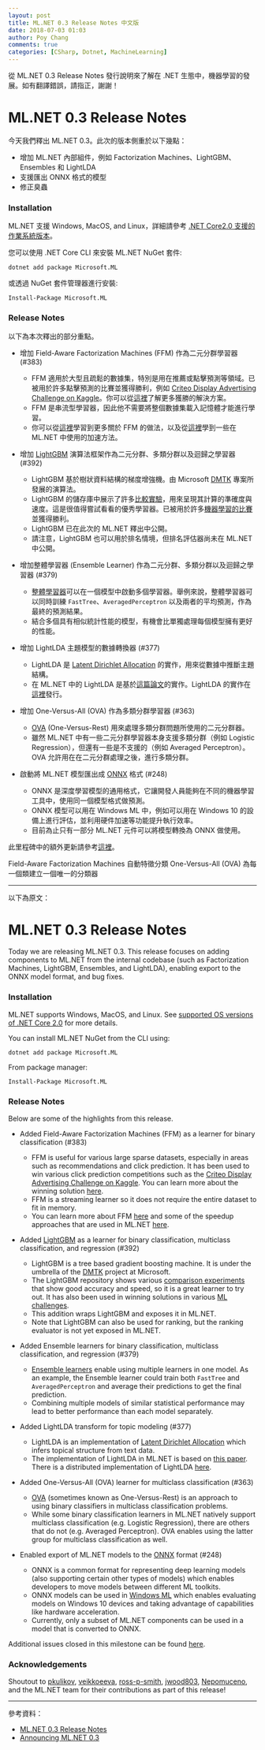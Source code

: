 ```yaml
---
layout: post
title: ML.NET 0.3 Release Notes 中文版
date: 2018-07-03 01:03
author: Poy Chang
comments: true
categories: [CSharp, Dotnet, MachineLearning]
---
```

從 ML.NET 0.3 Release Notes 發行說明來了解在 .NET 生態中，機器學習的發展。如有翻譯錯誤，請指正，謝謝！

# ML.NET 0.3 Release Notes

今天我們釋出 ML.NET 0.3。此次的版本側重於以下幾點：

* 增加 ML.NET 內部組件，例如 Factorization Machines、LightGBM、Ensembles 和 LightLDA
* 支援匯出 ONNX 格式的模型
* 修正臭蟲

### Installation

ML.NET 支援 Windows, MacOS, and Linux，詳細請參考 [.NET Core2.0 支援的作業系統版本](https://github.com/dotnet/core/blob/master/release-notes/2.0/2.0-supported-os.md)。

您可以使用 .NET Core CLI 來安裝 ML.NET NuGet 套件:
```
dotnet add package Microsoft.ML
```

或透過 NuGet 套件管理器進行安裝:
```
Install-Package Microsoft.ML
```

### Release Notes

以下為本次釋出的部分重點。

* 增加 Field-Aware Factorization Machines (FFM) 作為二元分群學習器 (#383)

    * FFM 適用於大型且疏鬆的數據集，特別是用在推薦或點擊預測等領域。已被用於許多點擊預測的比賽並獲得勝利，例如 [Criteo Display Advertising Challenge on Kaggle](https://www.kaggle.com/c/criteo-display-ad-challenge)。你可以從[這裡](https://www.csie.ntu.edu.tw/~r01922136/kaggle-2014-criteo.pdf)了解更多獲勝的解決方案。
    * FFM 是串流型學習器，因此他不需要將整個數據集載入記憶體才能進行學習。
    * 你可以從[這裡](http://www.csie.ntu.edu.tw/~cjlin/papers/ffm.pdf)學習到更多關於 FFM 的做法，以及從[這裡](https://github.com/wschin/fast-ffm/blob/master/fast-ffm.pdf)學到一些在 ML.NET 中使用的加速方法。

* 增加 [LightGBM](https://github.com/Microsoft/LightGBM) 演算法框架作為二元分群、多類分群以及迴歸之學習器 (#392)

    * LightGBM 基於樹狀資料結構的梯度增強機。由 Microsoft [DMTK](http://github.com/microsoft/dmtk) 專案所發展的演算法。
    * LightGBM 的儲存庫中展示了許多[比較實驗](https://github.com/Microsoft/LightGBM/blob/6488f319f243f7ff679a8e388a33e758c5802303/docs/Experiments.rst#comparison-experiment)，用來呈現其計算的準確度與速度。這是很值得嘗試看看的優秀學習器。已被用於許多[機器學習的比賽](https://github.com/Microsoft/LightGBM/blob/a6e878e2fc6e7f545921cbe337cc511fbd1f500d/examples/README.md)並獲得勝利。
    * LightGBM 已在此次的 ML.NET 釋出中公開。
    * 請注意，LightGBM 也可以用於排名情境，但排名評估器尚未在 ML.NET 中公開。

* 增加整體學習器 (Ensemble Learner) 作為二元分群、多類分群以及迴歸之學習器 (#379)

    * [整體學習器](https://en.wikipedia.org/wiki/Ensemble_learning)可以在一個模型中啟動多個學習器。舉例來說，整體學習器可以同時訓練 `FastTree`、`AveragedPerceptron` 以及兩者的平均預測，作為最終的預測結果。
    * 結合多個具有相似統計性能的模型，有機會比單獨處理每個模型擁有更好的性能。

* 增加 LightLDA 主題模型的數據轉換器 (#377)

    * LightLDA 是 [Latent Dirichlet Allocation](https://en.wikipedia.org/wiki/Latent_Dirichlet_allocation) 的實作，用來從數據中推斷主題結構。
    * 在 ML.NET 中的 LightLDA 是基於[這篇論文](https://arxiv.org/abs/1412.1576)的實作。LightLDA 的實作在[這裡](https://github.com/Microsoft/lightlda)發行。

* 增加 One-Versus-All (OVA) 作為多類分群學習器 (#363)

    * [OVA](https://en.wikipedia.org/wiki/Multiclass_classification#One-vs.-rest) (One-Versus-Rest) 用來處理多類分群問題所使用的二元分群器。
    * 雖然 ML.NET 中有一些二元分群學習器本身支援多類分群（例如 Logistic Regression），但還有一些是不支援的（例如 Averaged Perceptron）。OVA 允許用在在二元分群處理之後，進行多類分群。

* 啟動將 ML.NET 模型匯出成 [ONNX](https://onnx.ai/) 格式 (#248)

    * ONNX 是深度學習模型的通用格式，它讓開發人員能夠在不同的機器學習工具中，使用同一個模型格式做預測。
    * ONNX 模型可以用在 Windows ML 中，例如可以用在 Windows 10 的設備上進行評估，並利用硬件加速等功能提升執行效率。
    * 目前為止只有一部分 ML.NET 元件可以將模型轉換為 ONNX 做使用。

此里程碑中的額外更新請參考[這裡](https://github.com/dotnet/machinelearning/milestone/2?closed=1)。

Field-Aware Factorization Machines 自動特徵分類
One-Versus-All (OVA) 為每一個類建立一個唯一的分類器


----------

以下為原文：

# ML.NET 0.3 Release Notes

Today we are releasing ML.NET 0.3. This release focuses on adding components
to ML.NET from the internal codebase (such as Factorization Machines,
LightGBM, Ensembles, and LightLDA), enabling export to the ONNX model format,
and bug fixes.

### Installation

ML.NET supports Windows, MacOS, and Linux. See [supported OS versions of .NET
Core
2.0](https://github.com/dotnet/core/blob/master/release-notes/2.0/2.0-supported-os.md)
for more details.

You can install ML.NET NuGet from the CLI using:
```
dotnet add package Microsoft.ML
```

From package manager:
```
Install-Package Microsoft.ML
```

### Release Notes

Below are some of the highlights from this release.

* Added Field-Aware Factorization Machines (FFM) as a learner for binary
  classification (#383)

    * FFM is useful for various large sparse datasets, especially in areas
      such as recommendations and click prediction. It has been used to win
      various click prediction competitions such as the [Criteo Display
      Advertising Challenge on
      Kaggle](https://www.kaggle.com/c/criteo-display-ad-challenge). You can
      learn more about the winning solution
      [here](https://www.csie.ntu.edu.tw/~r01922136/kaggle-2014-criteo.pdf).
    * FFM is a streaming learner so it does not require the entire dataset to
      fit in memory.
    * You can learn more about FFM
      [here](http://www.csie.ntu.edu.tw/~cjlin/papers/ffm.pdf) and some of the
      speedup approaches that are used in ML.NET
      [here](https://github.com/wschin/fast-ffm/blob/master/fast-ffm.pdf).

* Added [LightGBM](https://github.com/Microsoft/LightGBM) as a learner for
  binary classification, multiclass classification, and regression (#392)

    * LightGBM is a tree based gradient boosting machine. It is under the
      umbrella of the [DMTK](http://github.com/microsoft/dmtk) project at
      Microsoft.
    * The LightGBM repository shows various [comparison
      experiments](https://github.com/Microsoft/LightGBM/blob/6488f319f243f7ff679a8e388a33e758c5802303/docs/Experiments.rst#comparison-experiment)
      that show good accuracy and speed, so it is a great learner to try out.
      It has also been used in winning solutions in various [ML
      challenges](https://github.com/Microsoft/LightGBM/blob/a6e878e2fc6e7f545921cbe337cc511fbd1f500d/examples/README.md).
    * This addition wraps LightGBM and exposes it in ML.NET.
    * Note that LightGBM can also be used for ranking, but the ranking
      evaluator is not yet exposed in ML.NET.

* Added Ensemble learners for binary classification, multiclass
  classification, and regression (#379)

    * [Ensemble learners](https://en.wikipedia.org/wiki/Ensemble_learning)
      enable using multiple learners in one model. As an example, the Ensemble
      learner could train both `FastTree` and `AveragedPerceptron` and average
      their predictions to get the final prediction. 
    * Combining multiple models of similar statistical performance may lead to
      better performance than each model separately.

* Added LightLDA transform for topic modeling (#377)

    * LightLDA is an implementation of [Latent Dirichlet
      Allocation](https://en.wikipedia.org/wiki/Latent_Dirichlet_allocation)
      which infers topical structure from text data. 
    * The implementation of LightLDA in ML.NET is based on [this
      paper](https://arxiv.org/abs/1412.1576). There is a distributed
      implementation of LightLDA
      [here](https://github.com/Microsoft/lightlda).

* Added One-Versus-All (OVA) learner for multiclass classification (#363)

    * [OVA](https://en.wikipedia.org/wiki/Multiclass_classification#One-vs.-rest)
      (sometimes known as One-Versus-Rest) is an approach to using binary
      classifiers in multiclass classification problems. 
    * While some binary classification learners in ML.NET natively support
      multiclass classification (e.g. Logistic Regression), there are others
      that do not (e.g. Averaged Perceptron). OVA enables using the latter
      group for multiclass classification as well.

* Enabled export of ML.NET models to the [ONNX](https://onnx.ai/) format
  (#248)

    * ONNX is a common format for representing deep learning models (also
      supporting certain other types of models) which enables developers to
      move models between different ML toolkits.
    * ONNX models can be used in [Windows
      ML](https://docs.microsoft.com/en-us/windows/uwp/machine-learning/overview?WT.mc_id=DT-MVP-5003022)
      which enables evaluating models on Windows 10 devices and taking
      advantage of capabilities like hardware acceleration.
    * Currently, only a subset of ML.NET components can be used in a model
      that is converted to ONNX. 

Additional issues closed in this milestone can be found
[here](https://github.com/dotnet/machinelearning/milestone/2?closed=1).

### Acknowledgements

Shoutout to [pkulikov](https://github.com/pkulikov),
[veikkoeeva](https://github.com/veikkoeeva),
[ross-p-smith](https://github.com/ross-p-smith),
[jwood803](https://github.com/jwood803),
[Nepomuceno](https://github.com/Nepomuceno), and the ML.NET team for their
contributions as part of this release! 

----------

參考資料：

* [ML.NET 0.3 Release Notes](https://github.com/dotnet/machinelearning/blob/master/docs/release-notes/0.3/release-0.3.md)
* [Announcing ML.NET 0.3](https://blogs.msdn.microsoft.com/dotnet/2018/07/09/announcing-ml-net-0-3/)
